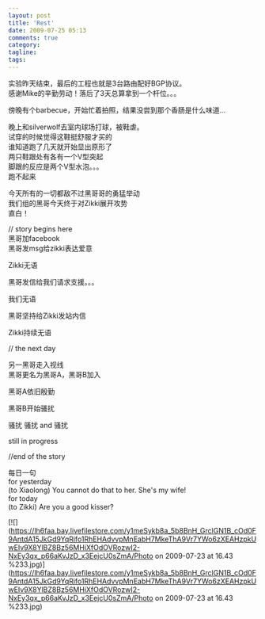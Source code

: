 ```yaml
---
layout: post
title: 'Rest'
date: 2009-07-25 05:13
comments: true
category: 
tagline: 
tags:
---
```

    

实验昨天结束，最后的工程也就是3台路由配好BGP协议。  
感谢Mike的辛勤劳动！落后了3天总算拿到一个杆位。。。  
  
傍晚有个barbecue，开始忙着拍照，结果没尝到那个香肠是什么味道…  
  
晚上和silverwolf去室内球场打球，被鞋虐。  
试穿的时候觉得这鞋挺舒服才买的  
谁知道跑了几天就开始显出原形了  
两只鞋跟处有各有一个V型突起  
脚跟的反应是两个V型水泡。。。  
跑不起来  
  
  
今天所有的一切都敌不过黑哥哥的勇猛举动  
我们组的黑哥今天终于对Zikki展开攻势  
直白！  
  
// story begins here  
黑哥加facebook  
黑哥发msg给zikki表达爱意  
  
Zikki无语  
  
黑哥发信给我们请求支援。。。  
  
我们无语  
  
黑哥坚持给Zikki发站内信  
  
Zikki持续无语  
  
// the next day  
  
另一黑哥走入视线  
黑哥更名为黑哥A，黑哥B加入  
  
黑哥A依旧殷勤  
  
黑哥B开始骚扰  
  
骚扰 骚扰 and 骚扰  
  
still in progress  
  
//end of the story  
  
每日一句  
for yesterday  
(to Xiaolong) You cannot do that to her. She's my wife!  
for today  
(to Zikki) Are you a good kisser?  
  
[![](https://lh6faa.bay.livefilestore.com/y1meSykb8a_5b8BnH_GrclGN1B_cOd0F9AntdA15JkGd9YqRifo1RhEHAdvvpMnEabH7MkeThA9Vr7YWo6zXEAHzpkUwEIv9X8YlBZ8Bz56MHiXfOdOVRozwI2-NxEy3qx_p66aKvJzD_x3EejcU0sZmA/Photo on 2009-07-23 at 16.43 %233.jpg)](https://lh6faa.bay.livefilestore.com/y1meSykb8a_5b8BnH_GrclGN1B_cOd0F9AntdA15JkGd9YqRifo1RhEHAdvvpMnEabH7MkeThA9Vr7YWo6zXEAHzpkUwEIv9X8YlBZ8Bz56MHiXfOdOVRozwI2-NxEy3qx_p66aKvJzD_x3EejcU0sZmA/Photo on 2009-07-23 at 16.43 %233.jpg)  

